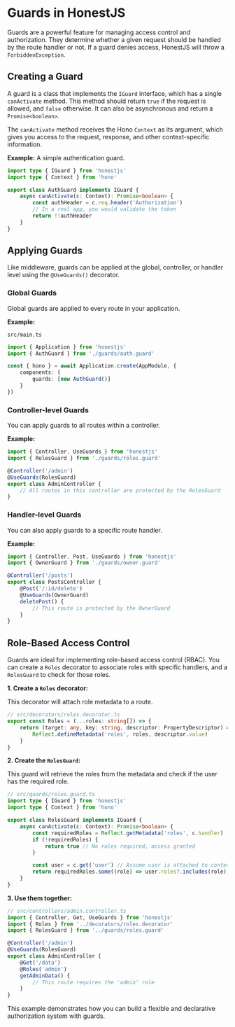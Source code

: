 # Guards in HonestJS

Guards are a powerful feature for managing access control and authorization. They determine whether a given request
should be handled by the route handler or not. If a guard denies access, HonestJS will throw a `ForbiddenException`.

## Creating a Guard

A guard is a class that implements the `IGuard` interface, which has a single `canActivate` method. This method should
return `true` if the request is allowed, and `false` otherwise. It can also be asynchronous and return a
`Promise<boolean>`.

The `canActivate` method receives the Hono `Context` as its argument, which gives you access to the request, response,
and other context-specific information.

**Example:** A simple authentication guard.

```typescript
import type { IGuard } from 'honestjs'
import type { Context } from 'hono'

export class AuthGuard implements IGuard {
	async canActivate(c: Context): Promise<boolean> {
		const authHeader = c.req.header('Authorization')
		// In a real app, you would validate the token
		return !!authHeader
	}
}
```

## Applying Guards

Like middleware, guards can be applied at the global, controller, or handler level using the `@UseGuards()` decorator.

### Global Guards

Global guards are applied to every route in your application.

**Example:**

`src/main.ts`

```typescript
import { Application } from 'honestjs'
import { AuthGuard } from './guards/auth.guard'

const { hono } = await Application.create(AppModule, {
	components: {
		guards: [new AuthGuard()]
	}
})
```

### Controller-level Guards

You can apply guards to all routes within a controller.

**Example:**

```typescript
import { Controller, UseGuards } from 'honestjs'
import { RolesGuard } from './guards/roles.guard'

@Controller('/admin')
@UseGuards(RolesGuard)
export class AdminController {
	// All routes in this controller are protected by the RolesGuard
}
```

### Handler-level Guards

You can also apply guards to a specific route handler.

**Example:**

```typescript
import { Controller, Post, UseGuards } from 'honestjs'
import { OwnerGuard } from './guards/owner.guard'

@Controller('/posts')
export class PostsController {
	@Post('/:id/delete')
	@UseGuards(OwnerGuard)
	deletePost() {
		// This route is protected by the OwnerGuard
	}
}
```

## Role-Based Access Control

Guards are ideal for implementing role-based access control (RBAC). You can create a `Roles` decorator to associate
roles with specific handlers, and a `RolesGuard` to check for those roles.

**1. Create a `Roles` decorator:**

This decorator will attach role metadata to a route.

```typescript
// src/decorators/roles.decorator.ts
export const Roles = (...roles: string[]) => {
	return (target: any, key: string, descriptor: PropertyDescriptor) => {
		Reflect.defineMetadata('roles', roles, descriptor.value)
	}
}
```

**2. Create the `RolesGuard`:**

This guard will retrieve the roles from the metadata and check if the user has the required role.

```typescript
// src/guards/roles.guard.ts
import type { IGuard } from 'honestjs'
import type { Context } from 'hono'

export class RolesGuard implements IGuard {
	async canActivate(c: Context): Promise<boolean> {
		const requiredRoles = Reflect.getMetadata('roles', c.handler)
		if (!requiredRoles) {
			return true // No roles required, access granted
		}

		const user = c.get('user') // Assume user is attached to context
		return requiredRoles.some((role) => user.roles?.includes(role))
	}
}
```

**3. Use them together:**

```typescript
// src/controllers/admin.controller.ts
import { Controller, Get, UseGuards } from 'honestjs'
import { Roles } from '../decorators/roles.decorator'
import { RolesGuard } from '../guards/roles.guard'

@Controller('/admin')
@UseGuards(RolesGuard)
export class AdminController {
	@Get('/data')
	@Roles('admin')
	getAdminData() {
		// This route requires the 'admin' role
	}
}
```

This example demonstrates how you can build a flexible and declarative authorization system with guards.
